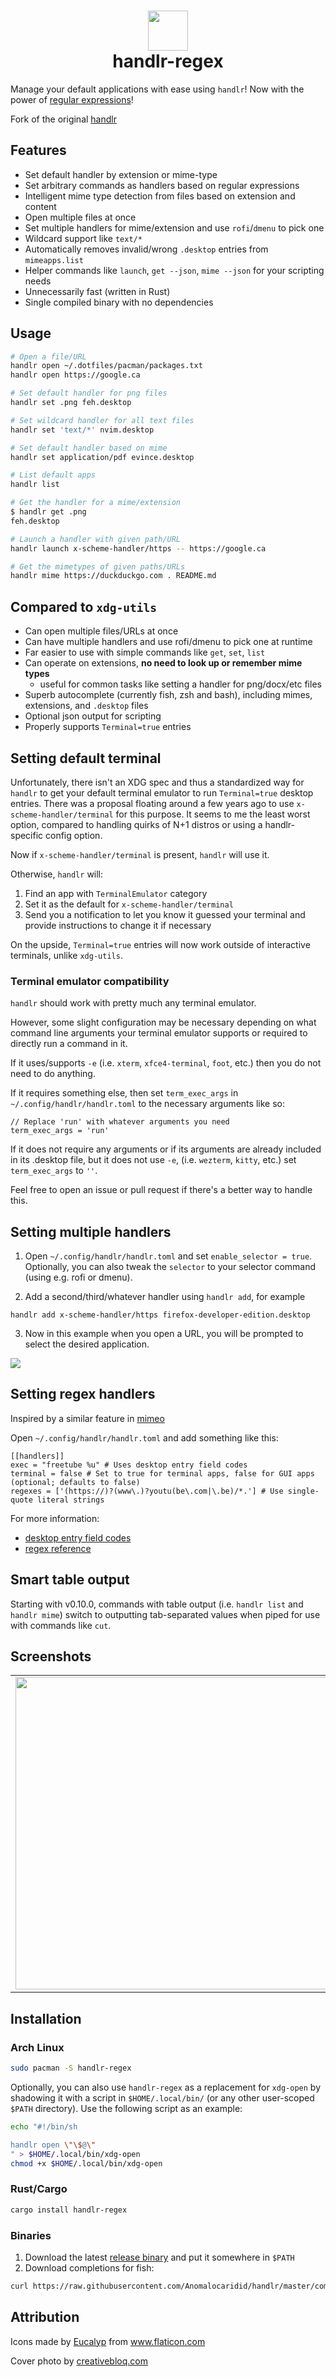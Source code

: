 <h1 align=center> <img src="https://user-images.githubusercontent.com/11352152/82113733-3f9c9800-9726-11ea-977d-a2f43e5d392e.png" width=64 align=top /><br/>handlr-regex</h1>

Manage your default applications with ease using `handlr`! Now with the power of [regular expressions](#setting-regex-handlers)!

Fork of the original [handlr](https://github.com/chmln/handlr)

## Features

- Set default handler by extension or mime-type
- Set arbitrary commands as handlers based on regular expressions
- Intelligent mime type detection from files based on extension and content
- Open multiple files at once
- Set multiple handlers for mime/extension and use `rofi`/`dmenu` to pick one
- Wildcard support like `text/*`
- Automatically removes invalid/wrong `.desktop` entries from `mimeapps.list`
- Helper commands like `launch`, `get --json`, `mime --json` for your scripting needs
- Unnecessarily fast (written in Rust)
- Single compiled binary with no dependencies

## Usage

```sh
# Open a file/URL
handlr open ~/.dotfiles/pacman/packages.txt
handlr open https://google.ca

# Set default handler for png files
handlr set .png feh.desktop

# Set wildcard handler for all text files
handlr set 'text/*' nvim.desktop

# Set default handler based on mime
handlr set application/pdf evince.desktop

# List default apps
handlr list

# Get the handler for a mime/extension
$ handlr get .png
feh.desktop

# Launch a handler with given path/URL
handlr launch x-scheme-handler/https -- https://google.ca

# Get the mimetypes of given paths/URLs
handlr mime https://duckduckgo.com . README.md
```

## Compared to `xdg-utils`

- Can open multiple files/URLs at once
- Can have multiple handlers and use rofi/dmenu to pick one at runtime
- Far easier to use with simple commands like `get`, `set`, `list`
- Can operate on extensions, **no need to look up or remember mime types**
  - useful for common tasks like setting a handler for png/docx/etc files
- Superb autocomplete (currently fish, zsh and bash), including mimes, extensions, and `.desktop` files
- Optional json output for scripting
- Properly supports `Terminal=true` entries

## Setting default terminal 

Unfortunately, there isn't an XDG spec and thus a standardized way for `handlr` to get your default terminal emulator to run `Terminal=true` desktop entries. There was a proposal floating around a few years ago to use `x-scheme-handler/terminal` for this purpose. It seems to me the least worst option, compared to handling quirks of N+1 distros or using a handlr-specific config option. 

Now if `x-scheme-handler/terminal` is present, `handlr` will use it. 

Otherwise, `handlr` will:
1. Find an app with `TerminalEmulator` category
2. Set it as the default for `x-scheme-handler/terminal`
3. Send you a notification to let you know it guessed your terminal and provide instructions to change it if necessary

On the upside, `Terminal=true` entries will now work outside of interactive terminals, unlike `xdg-utils`.

### Terminal emulator compatibility
`handlr` should work with pretty much any terminal emulator.

However, some slight configuration may be necessary depending on what command line arguments your terminal emulator supports or required to directly run a command in it.

If it uses/supports `-e` (i.e. `xterm`, `xfce4-terminal`, `foot`, etc.) then you do not need to do anything.

If it requires something else, then set `term_exec_args` in `~/.config/handlr/handlr.toml` to the necessary arguments like so:

```
// Replace 'run' with whatever arguments you need 
term_exec_args = 'run'
```

If it does not require any arguments or if its arguments are already included in its .desktop file, but it does not use `-e`, (i.e. `wezterm`, `kitty`, etc.) set `term_exec_args` to `''`.

Feel free to open an issue or pull request if there's a better way to handle this.

## Setting multiple handlers

1) Open `~/.config/handlr/handlr.toml` and set `enable_selector = true`. Optionally, you can also tweak the `selector` to your selector command (using e.g. rofi or dmenu).

2) Add a second/third/whatever handler using `handlr add`, for example
```
handlr add x-scheme-handler/https firefox-developer-edition.desktop
```

3) Now in this example when you open a URL, you will be prompted to select the desired application.

![](https://user-images.githubusercontent.com/11352152/85187445-c4bb2580-b26d-11ea-80a6-679e494ab062.png)

## Setting regex handlers

Inspired by a similar feature in [mimeo](https://xyne.dev/projects/mimeo/)

Open `~/.config/handlr/handlr.toml` and add something like this:
```
[[handlers]]
exec = "freetube %u" # Uses desktop entry field codes
terminal = false # Set to true for terminal apps, false for GUI apps (optional; defaults to false)
regexes = ['(https://)?(www\.)?youtu(be\.com|\.be)/*.'] # Use single-quote literal strings
```

For more information:
* [desktop entry field codes](https://specifications.freedesktop.org/desktop-entry-spec/desktop-entry-spec-latest.html#exec-variables)
* [regex reference](https://docs.rs/regex/latest/regex/#syntax)

## Smart table output

Starting with v0.10.0, commands with table output (i.e. `handlr list` and `handlr mime`) switch to outputting tab-separated values when piped for use with commands like `cut`.

## Screenshots

<table><tr><td>
<img src=https://user-images.githubusercontent.com/11352152/82159698-2434a880-985e-11ea-95c7-a07694ea9691.png width=500>
</td><td>
<img width=450 src=https://user-images.githubusercontent.com/11352152/82159699-2434a880-985e-11ea-9493-c21773093c38.png>
</td></tr></table>

## Installation

### Arch Linux

```sh
sudo pacman -S handlr-regex
```

Optionally, you can also use `handlr-regex` as a replacement for `xdg-open` by shadowing it with a script in `$HOME/.local/bin/` (or any other user-scoped `$PATH` directory). Use the following script as an example:

```sh
echo "#!/bin/sh

handlr open \"\$@\"
" > $HOME/.local/bin/xdg-open
chmod +x $HOME/.local/bin/xdg-open
```

### Rust/Cargo

```sh
cargo install handlr-regex
```

### Binaries

1. Download the latest [release binary](https://github.com/Anomalocaridid/handlr/releases) and put it somewhere in `$PATH`
2. Download completions for fish:
```sh
curl https://raw.githubusercontent.com/Anomalocaridid/handlr/master/completions/handlr.fish --create-dirs -o ~/.config/fish/completions/handlr.fish
```

## Attribution
Icons made by <a href="https://www.flaticon.com/authors/eucalyp" title="Eucalyp">Eucalyp</a> from <a href="https://www.flaticon.com/" title="Flaticon"> www.flaticon.com</a>

Cover photo by [creativebloq.com](https://creativebloq.com)
